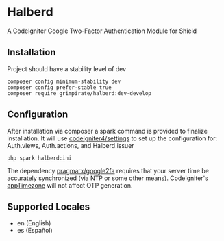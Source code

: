 # Halberd
A CodeIgniter Google Two-Factor Authentication Module for Shield
## Installation
Project should have a stability level of dev
```
composer config minimum-stability dev
composer config prefer-stable true
composer require grimpirate/halberd:dev-develop
```
## Configuration
After installation via composer a spark command is provided to finalize installation. It will use [codeigniter4/settings](https://github.com/codeigniter4/settings) to set up the configuration for: Auth.views, Auth.actions, and Halberd.issuer
```
php spark halberd:ini
```
The dependency [pragmarx/google2fa](https://github.com/antonioribeiro/google2fa?tab=readme-ov-file#server-time) requires that your server time be accurately synchronized (via NTP or some other means). CodeIgniter's [appTimezone](https://github.com/codeigniter4/CodeIgniter4/blob/655bd1de0c460b0e1353d2ead8ecff956ac08ccc/app/Config/App.php#L136) will not affect OTP generation.
## Supported Locales
* en (English)
* es (Español)